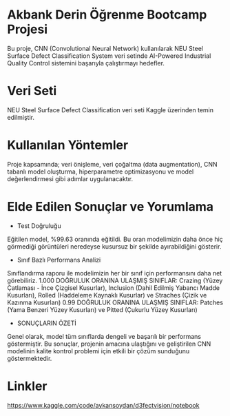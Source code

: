 # Akbank Derin Öğrenme Bootcamp Projesi
Bu proje, CNN (Convolutional Neural Network) kullanılarak NEU Steel Surface Defect Classification System veri setinde AI-Powered Industrial Quality Control sistemini başarıyla çalıştırmayı hedefler.
# Veri Seti
NEU Steel Surface Defect Classification veri seti Kaggle üzerinden temin edilmiştir. 
# Kullanılan Yöntemler
Proje kapsamında; veri önişleme, veri çoğaltma (data augmentation), CNN tabanlı model oluşturma, hiperparametre optimizasyonu ve model değerlendirmesi gibi adımlar uygulanacaktır.
# Elde Edilen Sonuçlar ve Yorumlama
* Test Doğruluğu

Eğitilen model, %99.63 oranında eğitildi. Bu oran modelimizin daha önce hiç görmediği görüntüleri neredeyse kusursuz bir şekilde ayırabildiğini gösterir.
* Sınıf Bazlı Performans Analizi

Sınıflandırma raporu ile modelimizin her bir sınıf için performansını daha net görebiliriz.
1.000 DOĞRULUK ORANINA ULAŞMIŞ SINIFLAR: Crazing (Yüzey Çatlaması - İnce Çizgisel Kusurlar), Inclusion (Dahil Edilmiş Yabancı Madde Kusurları), Rolled (Haddeleme Kaynaklı Kusurlar) ve Straches (Çizik ve Kazınma Kusurları)
0.99 DOĞRULUK ORANINA ULAŞMIŞ SINIFLAR: Patches (Yama Benzeri Yüzey Kusurları) ve Pitted (Çukurlu Yüzey Kusurları)
* SONUÇLARIN ÖZETİ

Genel olarak, model tüm sınıflarda dengeli ve başarılı bir performans göstermiştir. Bu sonuçlar, projenin amacına ulaştığını ve geliştirilen CNN modelinin kalite kontrol problemi için etkili bir çözüm sunduğunu göstermektedir.
# Linkler
https://www.kaggle.com/code/aykansoydan/d3fectvision/notebook
